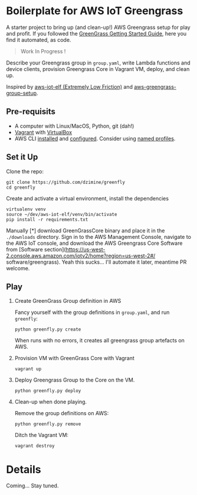 # Boilerplate for AWS IoT Greengrass

A starter project to bring up (and clean-up!) AWS Greengrass setup for play and profit. If you followed the [GreenGrass Getting Started Guide](https://docs.aws.amazon.com/greengrass/latest/developerguide/gg-gs.html), here you find it automated, as code.

> Work In Progress !

Describe your Greengrass group in `group.yaml`, write Lambda functions and device clients, provision Greengrass Core in Vagrant VM, deploy, and clean up.

Inspired by [aws-iot-elf (Extremely Low Friction)](https://github.com/awslabs/aws-iot-elf) and [aws-greengrass-group-setup](https://github.com/awslabs/aws-greengrass-group-setup).

## Pre-requisits

* A computer with Linux/MacOS, Python, git (dah!)
* [Vagrant](https://www.vagrantup.com/docs/installation/) with [VirtualBox](https://www.virtualbox.org/wiki/Downloads)
* AWS CLI [installed](http://docs.aws.amazon.com/cli/latest/userguide/installing.html) and [configured](http://docs.aws.amazon.com/cli/latest/userguide/cli-chap-getting-started.html). Consider using [named profiles](https://docs.aws.amazon.com/cli/latest/userguide/cli-multiple-profiles.html).


## Set it Up

Clone the repo:

```
git clone https://github.com/dzimine/greenfly
cd greenfly
```

Create and activate a virtual environment, install the dependencies

```
virtualenv venv
source ~/dev/aws-iot-elf/venv/bin/activate
pip install -r requirements.txt
```

Manually [*] download GreenGrassCore binary and place it in the `./downloads` directory.
Sign in to the AWS Management Console, navigate to the AWS IoT console,
and download the AWS Greengrass
Core Software from [Software section](https://us-west-2.console.aws.amazon.com/iotv2/home?region=us-west-2#/
software/greengrass).
Yeah this sucks... I'll automate it later, meantime PR welcome.


## Play

1. Create GreenGrass Group definition in AWS

    Fancy yourself with the group definitions in `group.yaml`, and run `greenfly`:

    ```
    python greenfly.py create
    ```
    When runs with no errors, it creates all greengrass group artefacts on AWS.

2. Provision VM with GreenGrass Core with Vagrant

    ```
    vagrant up
    ```

3. Deploy Greengrass Group to the Core on the VM.

    ```
    python greenfly.py deploy
    ```

4. Clean-up when done playing.

    Remove the group definitions on AWS:

    ```
    python greenfly.py remove
    ```

    Ditch the Vagrant VM:

    ```
    vagrant destroy
    ```

# Details

Coming... Stay tuned.


